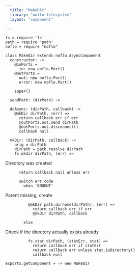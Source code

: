 ```yaml
---
  title: "MakeDir"
  library: "noflo-filesystem"
  layout: "component"

---
```


    fs = require 'fs'
    path = require 'path'
    noflo = require "noflo"
    
    class MakeDir extends noflo.AsyncComponent
      constructor: ->
        @inPorts =
          in: new noflo.Port()
        @outPorts =
          out: new noflo.Port()
          error: new noflo.Port()
    
        super()
    
      sendPath: (dirPath) ->
    
      doAsync: (dirPath, callback) ->
        @mkDir dirPath, (err) =>
          return callback err if err
          @outPorts.out.send dirPath
          @outPorts.out.disconnect()
          callback null
    
      mkDir: (dirPath, callback) ->
        orig = dirPath
        dirPath = path.resolve dirPath
        fs.mkdir dirPath, (err) =>

Directory was created

          return callback null unless err
    
          switch err.code
            when 'ENOENT'

Parent missing, create

              @mkDir path.dirname(dirPath), (err) =>
                return callback err if err
                @mkDir dirPath, callback
    
            else

Check if the directory actually exists already

              fs.stat dirPath, (statErr, stat) =>
                return callback err if statErr
                return callback err unless stat.isDirectory()
                callback null
    
    exports.getComponent = -> new MakeDir
    
